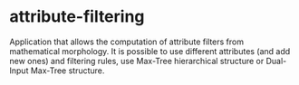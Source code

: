 # attribute-filtering

Application that allows the computation of attribute filters from mathematical morphology. It is possible to use different attributes (and add new ones) and filtering rules, use Max-Tree hierarchical structure or Dual-Input Max-Tree structure. 
